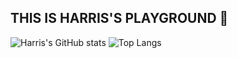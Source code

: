 ## THIS IS HARRIS'S PLAYGROUND 🌼

<!--
**HarrisLim/HarrisLim** is a ✨ _special_ ✨ repository because its `README.md` (this file) appears on your GitHub profile.

Here are some ideas to get you started:

- 🔭 I’m currently working on ...
- 🌱 I’m currently learning ...
- 👯 I’m looking to collaborate on ...
- 🤔 I’m looking for help with ...
- 💬 Ask me about ...
- 📫 How to reach me: ...
- 😄 Pronouns: ...
- ⚡ Fun fact: ...
-->
![Harris's GitHub stats](https://github-readme-stats.vercel.app/api?username=HarrisLim&hide=contribs&theme=cobalt)
![Top Langs](https://github-readme-stats.vercel.app/api/top-langs/?username=HarrisLim&&layout=compact&theme=cobalt)

